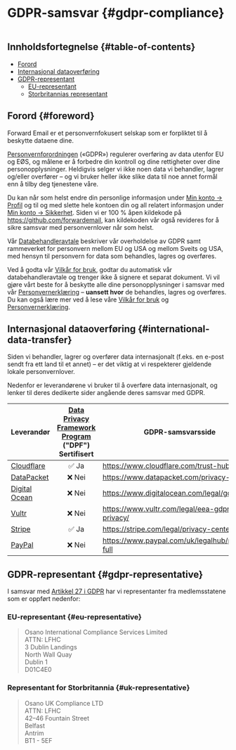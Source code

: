 # GDPR-samsvar {#gdpr-compliance}

<img loading="lazy" src="/img/articles/gdpr.webp" alt="" class="rounded-lg" />

## Innholdsfortegnelse {#table-of-contents}

* [Forord](#foreword)
* [Internasjonal dataoverføring](#international-data-transfer)
* [GDPR-representant](#gdpr-representative)
  * [EU-representant](#eu-representative)
  * [Storbritannias representant](#uk-representative)

## Forord {#foreword}

Forward Email er et personvernfokusert selskap som er forpliktet til å beskytte dataene dine.

[Personvernforordningen](https://en.wikipedia.org/wiki/General_Data_Protection_Regulation) («GDPR») regulerer overføring av data utenfor EU og EØS, og målene er å forbedre din kontroll og dine rettigheter over dine personopplysninger. Heldigvis selger vi ikke noen data vi behandler, lagrer og/eller overfører – og vi bruker heller ikke slike data til noe annet formål enn å tilby deg tjenestene våre.

Du kan når som helst endre din personlige informasjon under [Min konto → Profil](/my-account/profile) og til og med slette hele kontoen din og all relatert informasjon under [Min konto → Sikkerhet](/my-account/security). Siden vi er 100 % åpen kildekode på <https://github.com/forwardemail>, kan kildekoden vår også revideres for å sikre samsvar med personvernlover når som helst.

Vår [Databehandleravtale](/dpa) beskriver vår overholdelse av GDPR samt rammeverket for personvern mellom EU og USA og mellom Sveits og USA, med hensyn til personvern for data som behandles, lagres og overføres.

Ved å godta vår [Vilkår for bruk](/terms), godtar du automatisk vår databehandleravtale og trenger ikke å signere et separat dokument. Vi vil gjøre vårt beste for å beskytte alle dine personopplysninger i samsvar med vår [Personvernerklæring](/privacy) – **uansett hvor** de behandles, lagres og overføres. Du kan også lære mer ved å lese våre [Vilkår for bruk](/terms) og [Personvernerklæring](/privacy).

## Internasjonal dataoverføring {#international-data-transfer}

Siden vi behandler, lagrer og overfører data internasjonalt (f.eks. en e-post sendt fra ett land til et annet) – er det viktig at vi respekterer gjeldende lokale personvernlover.

Nedenfor er leverandørene vi bruker til å overføre data internasjonalt, og lenker til deres dedikerte sider angående deres samsvar med GDPR.

| Leverandør | [Data Privacy Framework Program](https://www.dataprivacyframework.gov/) ("DPF") Sertifisert | GDPR-samsvarsside |
| ----------------------------------------- | :---------------------------------------------------------------------------------------: | ------------------------------------------------- |
| [Cloudflare](https://cloudflare.com) | :white_check_mark: Ja | <https://www.cloudflare.com/trust-hub/gdpr/> |
| [DataPacket](https://www.datapacket.com/) | :x: Nei | <https://www.datapacket.com/privacy-policy> |
| [Digital Ocean](https://digitalocean.com) | :x: Nei | <https://www.digitalocean.com/legal/gdpr> |
| [Vultr](https://www.vultr.com) | :x: Nei | <https://www.vultr.com/legal/eea-gdpr-privacy/> |
| [Stripe](https://stripe.com/) | :white_check_mark: Ja | <https://stripe.com/legal/privacy-center> |
| [PayPal](https://www.paypal.com/us/home) | :x: Nei | <https://www.paypal.com/uk/legalhub/privacy-full> |

## GDPR-representant {#gdpr-representative}

I samsvar med [Artikkel 27 i GDPR](https://gdpr-info.eu/art-27-gdpr/) har vi representanter fra medlemsstatene som er oppført nedenfor:

### EU-representant {#eu-representative}

<blockquote class="notranslate">Osano International Compliance Services Limited<br />ATTN: LFHC<br />3 Dublin Landings<br />North Wall Quay<br />Dublin 1<br />D01C4E0</blockquote>

### Representant for Storbritannia {#uk-representative}

<blockquote class="notranslate">Osano UK Compliance LTD<br />ATTN: LFHC<br />42–46 Fountain Street<br />Belfast<br />Antrim<br />BT1 - 5EF</blockquote>
